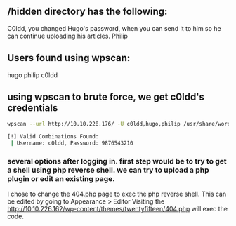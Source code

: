 ## /hidden directory has the following:

C0ldd, you changed Hugo's password, when you can send it to him so he can continue uploading his articles. Philip


## Users found using wpscan:
hugo
philip
c0ldd

## using wpscan to brute force, we get c0ldd's credentials
```bash 
wpscan --url http://10.10.228.176/ -U c0ldd,hugo,philip /usr/share/wordlists/rockyou.txt

[!] Valid Combinations Found:
 | Username: c0ldd, Password: 9876543210

```


### several options after logging in. first step would be to try to get a shell using php reverse shell. we can try to upload a php plugin or edit an existing page.

I chose to change the 404.php page to exec the php reverse shell. 
This can be edited by going to Appearance > Editor
Visiting the 
http://10.10.226.162/wp-content/themes/twentyfifteen/404.php
will exec the code.
